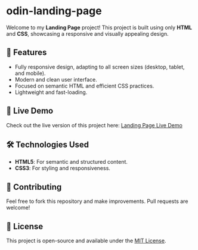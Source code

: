 # odin-landing-page

Welcome to my **Landing Page** project! This project is built using only **HTML** and **CSS**, showcasing a responsive and visually appealing design.

## 🌟 Features

- Fully responsive design, adapting to all screen sizes (desktop, tablet, and mobile).
- Modern and clean user interface.
- Focused on semantic HTML and efficient CSS practices.
- Lightweight and fast-loading.

## 🚀 Live Demo

Check out the live version of this project here: [Landing Page Live Demo](https://your-github-username.github.io/landing-page-project)

## 🛠️ Technologies Used

- **HTML5**: For semantic and structured content.
- **CSS3**: For styling and responsiveness.

## 🤝 Contributing

Feel free to fork this repository and make improvements. Pull requests are welcome!

## 📄 License

This project is open-source and available under the [MIT License](LICENSE).
